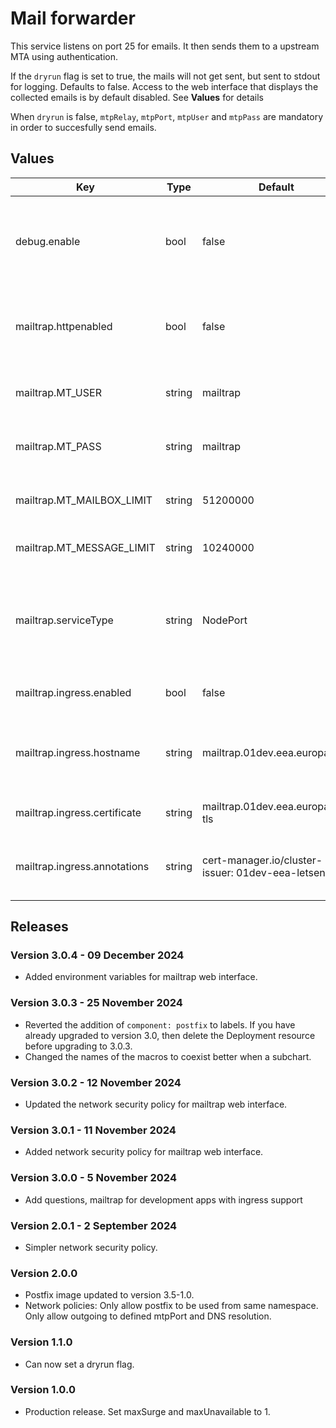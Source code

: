 # Mail forwarder

This service listens on port 25 for emails. It then sends them to a upstream
MTA using authentication.

If the `dryrun` flag is set to true, the mails will not get sent, but sent to stdout
for logging. Defaults to false. Access to the web interface that displays the collected emails
is by default disabled. See **Values** for details

When `dryrun` is false, `mtpRelay`, `mtpPort`, `mtpUser` and `mtpPass` are mandatory
in order to succesfully send emails.

## Values

| Key | Type | Default | Description |
|-----|------|---------|-------------|
| debug.enable | bool | false | Set true to install the mailtrap image instead of the postfix one |
| mailtrap.httpenabled | bool | false | Set true to enable the http service in order to view the web interface |
| mailtrap.MT_USER | string | mailtrap | Mailtrap username for the web interface |
| mailtrap.MT_PASS | string | mailtrap | Mailtrap password for the web interface |
| mailtrap.MT_MAILBOX_LIMIT | string | 51200000 | Mailtrap maximum number of mails |
| mailtrap.MT_MESSAGE_LIMIT | string | 10240000 | Mailtrap maximum size of a mail |
| mailtrap.serviceType | string | NodePort | NodePort to expose the service, ClusterIP if you want to use "kubectl port-forward" |
| mailtrap.ingress.enabled | bool | false | Set true to enable ingress |
| mailtrap.ingress.hostname | string | mailtrap.01dev.eea.europa.eu | Unique url for your application, must resolve to the cluster frontend |
| mailtrap.ingress.certificate | string | mailtrap.01dev.eea.europa.eu-tls | Unique name for certificate |
| mailtrap.ingress.annotations | string | cert-manager.io/cluster-issuer: 01dev-eea-letsencrypt | Mandatory configuration for letsencrypt to work |




## Releases

### Version 3.0.4 - 09 December 2024
- Added environment variables for mailtrap web interface.

### Version 3.0.3 - 25 November 2024
- Reverted the addition of `component: postfix` to labels. If you have already upgraded to
version 3.0, then delete the Deployment resource before upgrading to 3.0.3.
- Changed the names of the macros to coexist better when a subchart.

### Version 3.0.2 - 12 November 2024
- Updated the network security policy for mailtrap web interface.

### Version 3.0.1 - 11 November 2024
- Added network security policy for mailtrap web interface.

### Version 3.0.0 - 5 November 2024
- Add questions, mailtrap for development apps with ingress support

### Version 2.0.1 - 2 September 2024
- Simpler network security policy.

### Version 2.0.0
- Postfix image updated to version 3.5-1.0.
- Network policies: Only allow postfix to be used from same namespace.
    Only allow outgoing to defined mtpPort and DNS resolution.

### Version 1.1.0
- Can now set a dryrun flag.

### Version 1.0.0
- Production release. Set maxSurge and maxUnavailable to 1.
